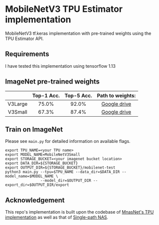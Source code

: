 # MobileNetV3 TPU Estimator implementation
MobileNetV3 tf.keras implementation with pre-trained weights using the TPU Estimator API.

## Requirements
I have tested this implementation using tensorflow 1.13


## ImageNet pre-trained weights
|         	| Top-1 Acc. 	| Top-5 Acc. 	| Path to weights: 	|
|:-------:	|:----------:	|:----------:	|:----------------:	|
| V3Large 	|    75.0%   	|    92.0%   	|  [Google drive](https://drive.google.com/drive/folders/1SuH_lqazrqqRBClBaIZ8BPPf4JSJgjvt?usp=sharing)  |
| V3Small 	|    67.3%   	|    87.4%   	|  [Google drive](https://drive.google.com/drive/folders/14yX5aO6oMuwHuUChUK_YcXHQNrbF8E6m?usp=sharing)  |
## Train on ImageNet
Please see `main.py` for detailed information on available flags.
```
export TPU_NAME=<your TPU name>
export MODEL_NAME=MobileNetV3Small 
export STORAGE_BUCKET=<your imagenet bucket location>
export DATA_DIR=${STORAGE_BUCKET}
export OUTPUT_DIR=${STORAGE_BUCKET}/mobilenet-test
python3 main.py --tpu=$TPU_NAME --data_dir=$DATA_DIR --model_name=$MODEL_NAME \
                --model_dir=$OUTPUT_DIR --export_dir=$OUTPUT_DIR/export 
```

## Acknowledgement
This repo's implementation is built upon the codebase of [MnasNet's TPU implementation](https://github.com/tensorflow/tpu/tree/master/models/official/mnasnet) as well as that of [Single-path NAS](https://github.com/dstamoulis/single-path-nas).

